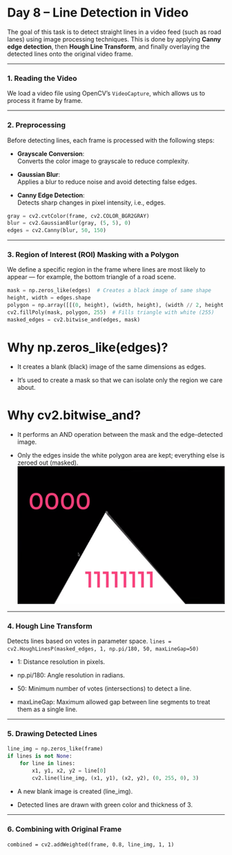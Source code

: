 # Day 8 – Line Detection in Video

The goal of this task is to detect straight lines in a video feed (such as road lanes) using image processing techniques. This is done by applying **Canny edge detection**, then **Hough Line Transform**, and finally overlaying the detected lines onto the original video frame.

---

### 1. Reading the Video

We load a video file using OpenCV’s `VideoCapture`, which allows us to process it frame by frame.

---

### 2. Preprocessing

Before detecting lines, each frame is processed with the following steps:

- **Grayscale Conversion**:  
  Converts the color image to grayscale to reduce complexity.

- **Gaussian Blur**:  
  Applies a blur to reduce noise and avoid detecting false edges.

- **Canny Edge Detection**:  
  Detects sharp changes in pixel intensity, i.e., edges.

```python
gray = cv2.cvtColor(frame, cv2.COLOR_BGR2GRAY)
blur = cv2.GaussianBlur(gray, (5, 5), 0)
edges = cv2.Canny(blur, 50, 150)
```
---

### 3. Region of Interest (ROI) Masking with a Polygon
We define a specific region in the frame where lines are most likely to appear — for example, the bottom triangle of a road scene.
```python
mask = np.zeros_like(edges)  # Creates a black image of same shape
height, width = edges.shape
polygon = np.array([[(0, height), (width, height), (width // 2, height // 2)]])
cv2.fillPoly(mask, polygon, 255)  # Fills triangle with white (255)
masked_edges = cv2.bitwise_and(edges, mask)
```
# Why np.zeros_like(edges)?
- It creates a blank (black) image of the same dimensions as edges.

- It’s used to create a mask so that we can isolate only the region we care about.

# Why cv2.bitwise_and?
- It performs an AND operation between the mask and the edge-detected image.

- Only the edges inside the white polygon area are kept; everything else is zeroed out (masked).
![Alt text](masking.png)

---

### 4. Hough Line Transform
Detects lines based on votes in parameter space.
` lines = cv2.HoughLinesP(masked_edges, 1, np.pi/180, 50, maxLineGap=50) `
- 1: Distance resolution in pixels.

- np.pi/180: Angle resolution in radians.

- 50: Minimum number of votes (intersections) to detect a line.

- maxLineGap: Maximum allowed gap between line segments to treat them as a single line.

---

### 5. Drawing Detected Lines
```python
line_img = np.zeros_like(frame)
if lines is not None:
    for line in lines:
        x1, y1, x2, y2 = line[0]
        cv2.line(line_img, (x1, y1), (x2, y2), (0, 255, 0), 3)
```
- A new blank image is created (line_img).

- Detected lines are drawn with green color and thickness of 3.

---

### 6. Combining with Original Frame
`combined = cv2.addWeighted(frame, 0.8, line_img, 1, 1)`